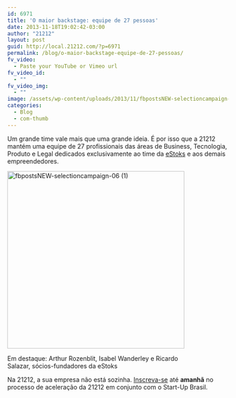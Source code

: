 ```yaml
---
id: 6971
title: 'O maior backstage: equipe de 27 pessoas'
date: 2013-11-18T19:02:42-03:00
author: "21212"
layout: post
guid: http://local.21212.com/?p=6971
permalink: /blog/o-maior-backstage-equipe-de-27-pessoas/
fv_video:
  - Paste your YouTube or Vimeo url
fv_video_id:
  - ""
fv_video_img:
  - ""
image: /assets/wp-content/uploads/2013/11/fbpostsNEW-selectioncampaign-06-1.png
categories:
  - Blog
  - com-thumb
---
```

<p dir="ltr">
  Um grande time vale mais que uma grande ideia. É por isso que a 21212 mantém uma equipe de 27 profissionais das áreas de Business, Tecnologia, Produto e Legal dedicados exclusivamente ao time da <a href="http://www.estoks.com.br/">eStoks</a> e aos demais empreendedores.
</p>

<div id="attachment_6972" style="width: 413px" class="wp-caption aligncenter">
  <a href="http://local.21212.com/assets/wp-content/uploads/2013/11/fbpostsNEW-selectioncampaign-06-1.png"><img aria-describedby="caption-attachment-6972" class="size-full wp-image-6972 " alt="fbpostsNEW-selectioncampaign-06 (1)" src="{{ site.url }}/assets/wp-content/uploads/2013/11/fbpostsNEW-selectioncampaign-06-1.png" width="403" height="403" srcset="{{ site.url }}/assets/wp-content/uploads/2013/11/fbpostsNEW-selectioncampaign-06-1.png 403w, {{ site.url }}/assets/wp-content/uploads/2013/11/fbpostsNEW-selectioncampaign-06-1-150x150.png 150w, {{ site.url }}/assets/wp-content/uploads/2013/11/fbpostsNEW-selectioncampaign-06-1-300x300.png 300w" sizes="(max-width: 403px) 100vw, 403px" /></a>

  <p id="caption-attachment-6972" class="wp-caption-text">
    Em destaque: Arthur Rozenblit, Isabel Wanderley e Ricardo Salazar, sócios-fundadores da eStoks
  </p>
</div>

Na 21212, a sua empresa não está sozinha. [Inscreva-se](http://goo.gl/gQL4Cf) até **amanhã** no processo de aceleração da 21212 em conjunto com o Start-Up Brasil.